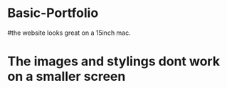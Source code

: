 # Basic-Portfolio

#the website looks great on a 15inch mac.
# The images and stylings dont work on a smaller screen